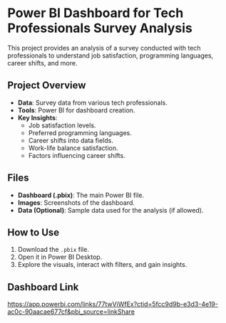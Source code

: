 # Power BI Dashboard for Tech Professionals Survey Analysis

This project provides an analysis of a survey conducted with tech professionals to understand job satisfaction, programming languages, career shifts, and more.

## Project Overview
- **Data**: Survey data from various tech professionals.
- **Tools**: Power BI for dashboard creation.
- **Key Insights**: 
  - Job satisfaction levels.
  - Preferred programming languages.
  - Career shifts into data fields.
  - Work-life balance satisfaction.
  - Factors influencing career shifts.

## Files
- **Dashboard (.pbix)**: The main Power BI file.
- **Images**: Screenshots of the dashboard.
- **Data (Optional)**: Sample data used for the analysis (if allowed).

## How to Use
1. Download the `.pbix` file.
2. Open it in Power BI Desktop.
3. Explore the visuals, interact with filters, and gain insights.

## Dashboard Link
https://app.powerbi.com/links/77twViWfEx?ctid=5fcc9d9b-e3d3-4e19-ac0c-90aacae677cf&pbi_source=linkShare

